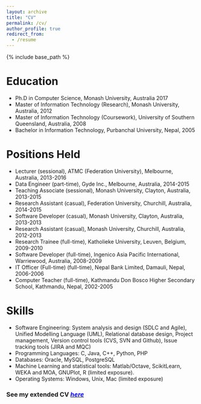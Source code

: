 ```yaml
---
layout: archive
title: "CV"
permalink: /cv/
author_profile: true
redirect_from:
  - /resume
---
```


{% include base_path %}

Education
======
* Ph.D in Computer Science, Monash University, Australia 2017
* Master of Information Technology (Research), Monash University, Australia, 2012
* Master of Information Technology (Coursework), University of Southern Queensland, Australia, 2008
* Bachelor in Information Technology, Purbanchal University, Nepal, 2005

Positions Held
======
* Lecturer (sessional), ATMC (Federation University), Melbourne, Australia, 2013-2016
* Data Engineer (part-time), Gyde Inc., Melbourne, Australia, 2014-2015
* Teaching Associate (sessional), Monash University, Clayton, Australia, 2013-2015
* Research Assistant (casual), Federation University, Churchill, Australia, 2014-2015
* Software Developer (casual), Monash University, Clayton, Australia, 2013-2013
* Research Assistant (casual), Monash University, Churchill, Australia, 2012-2013
* Research Trainee (full-time), Katholieke University, Leuven, Belgium, 2009-2010
* Software Developer (full-time), Ingenico Asia Pacific International, Warriewood, Australia, 2008-2009
* IT Officer (Full-time) (full-time), Nepal Bank Limited, Damauli, Nepal, 2006-2006
* Computer Teacher (full-time), Kathmandu Don Bosco Higher Secondary School, Kathmandu, Nepal, 2002-2005
  
Skills
======
* Software Engineering: System analysis and design (SDLC and Agile), Unified Modelling Language (UML), Relational database design, Project management, Version control tools (CVS, SVN and Github), Issue tracking tools (JIRA and MQC)
* Programming Languages: C, Java, C++, Python, PHP
* Databases: Oracle, MySQL, PostgreSQL
* Machine Learning and statistical tools: Matlab/Octave, ScikitLearn, WEKA and MOA, GNUPlot, R (limited exposure).
* Operating Systems: Windows, Unix, Mac (limited exposure)

### See my extended CV [<span style="color:blue">*here*</span>](http://sunilaryal.github.io/files/My_CV.pdf "CV")
